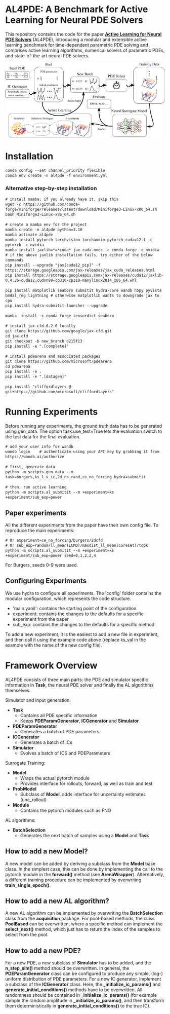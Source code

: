 # AL4PDE: A Benchmark for Active Learning for Neural PDE Solvers 

This repository contains the code for the paper **[Active Learning for Neural PDE Solvers](https://arxiv.org/abs/2408.01536)** (AL4PDE), introducing a modular and extensible active learning benchmark for time-dependent parametric PDE solving and comprises active learning algorithms, numerical solvers of parametric PDEs, and state-of-the-art neural PDE solvers.

![Active Learn Architecture](./active-learning-pipeline.png)



# Installation 

```shell
conda config --set channel_priority flexible
conda env create -n al4pde -f environment.yml
```


### Alternative step-by-step installation

```shell
# install mamba; if you already have it, skip this
wget -c https://github.com/conda-forge/miniforge/releases/latest/download/Miniforge3-Linux-x86_64.sh
bash Miniforge3-Linux-x86_64.sh

# create a mamba env for the project
mamba create -n al4pde python=3.10
mamba activate al4pde
mamba install pytorch torchvision torchaudio pytorch-cuda=12.1 -c pytorch -c nvidia
mamba install jaxlib=*=*cuda* jax cuda-nvcc -c conda-forge -c nvidia
# if the above jaxlib installation fails, try either of the below commands
pip install --upgrade "jax[cuda12_pip]" -f https://storage.googleapis.com/jax-releases/jax_cuda_releases.html
pip install https://storage.googleapis.com/jax-releases/cuda12/jaxlib-0.4.26+cuda12.cudnn89-cp310-cp310-manylinux2014_x86_64.whl

pip install matplotlib seaborn submitit hydra-core wandb h5py pyvista bmdal_reg lightning # otherwise matplotlib wants to downgrade jax to cpu
pip install hydra-submitit-launcher --upgrade

mamba  install -c conda-forge tensordict seaborn

# install jax-cfd-0.2.0 locally
git clone https://github.com/google/jax-cfd.git
cd jax-cfd
git checkout -b new_branch d215f13
pip install -e ".[complete]"

# install pdearena and associated packages
git clone https://github.com/microsoft/pdearena
cd pdearena
pip install -e .
pip install -e ".[datagen]"

pip install "cliffordlayers @ git+https://github.com/microsoft/cliffordlayers"
```

# Running Experiments

Before running any experiments, the ground truth data has to be generated using gen_data. The option task.use_test=True lets the evaluation switch to the test data for the final evaluation.
```shell
# add your user info for wandb
wandb login    # authenticate using your API key by grabbing it from https://wandb.ai/authorize

# first, generate data
python -m scripts.gen_data --m task=burgers,ks_l_v_ic,2d_ns_rand,ce_no_forcing hydra=submitit

# then, run active learning
python -m scripts.al_submitit --m +experiment=ks  +experiment/sub_exp=power
```

## Paper experiments
All the different experiments from the paper have their own config file. 
To reproduce the main experiments:
```shell
# Or experiment=ce_no_forcing/burgers/2dcfd
# Or sub_exp=random/ll_mean(LCMD)/maxdist_ll_mean(Coreset)/topk
python -m scripts.al_submitit --m +experiment=ks  +experiment/sub_exp=power seed=0,1,2,3,4
```
For Burgers, seeds 0-9 were used.
## Configuring Experiments
We use hydra to configure all experiments. The 'config' folder contains the modular configuration,
which represents the code structure. 
- 'main.yaml': contains the starting point of the configuration.
- experiment: contains the changes to the defaults for a specific experiment from the paper
- sub_exp: contains the changes to the defaults for a specific method

To add a new experiment, it is the easiest to add a new file in experiment, and then call it using the example 
code above (replace ks_val in the example with the name of the new config file).

# Framework Overview

AL4PDE consists of three main parts: the PDE and simulator specific information in **Task**, the  neural PDE solver and finally the AL algorithms themselves.

Simulator and input generation:
- **Task**
  - Contains all PDE specific information
  - Keeps **PDEParamGenerator**, **ICGenerator** and **Simulator**
- **PDEParamGenerator** 
  - Generates a batch of PDE parameters
- **ICGenerator**
  - Generates a batch of ICs
- **Simulator**
  - Evolves a batch of ICS and PDEParameters

Surrogate Training:
- **Model**
  - Wraps the actual pytorch module
  - Provides interface for rollouts, forward, as well as train and test
- **ProbModel**
  - Subclass of **Model**, adds interface for uncertainty estimates (unc_rollout)
- **Module**
  - Contains the pytorch modules such as FNO


AL algorithms:
- **BatchSelection**
  - Generates the next batch of samples using a **Model** and **Task**




## How to add a new Model?
A new model can be added by deriving a subclass from the **Model** base class. In the simplest case, this can be done by implementing the call to the pytorch module in the **forward()** method (see **ArenaWrapper**). Alternatively, a different training procedure can be implemented by overwriting **train_single_epoch()**.

## How to add a new AL algorithm?
A new AL algorithm can be implemented by overwriting the **BatchSelection** class from the **acquisition** package. For pool-based methods, the class **PoolBased** can be overwritten, where a specific method can implement the **select_next()** method, which just has to return the index of the samples to select from the pool. 
## How to add a new PDE?
For a new PDE, a new subclass of **Simulator** has to be added, and the **n_step_sim()** method should be overwritten. In general, the **PDEParamGenerator** class can be configured to produce any simple, (log-) uniform distribution of PDE parameters. For a new IC generator, implement a subclass of the **ICGenerator** class. Here, the **_initialize_ic_params()** and **generate_initial_conditions()** methods have to be overwritten. All randomness should be contained in **_initialize_ic_params()** (for example sample the random amplitude in **_initialize_ic_params()**, and then transform them deterministically in **generate_initial_conditions()** to the true IC).








